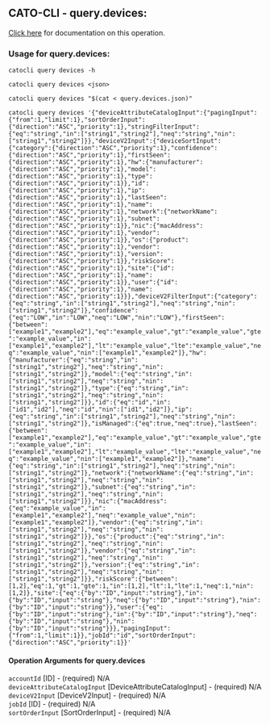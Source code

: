 
## CATO-CLI - query.devices:
[Click here](https://api.catonetworks.com/documentation/#query-query.devices) for documentation on this operation.

### Usage for query.devices:

`catocli query devices -h`

`catocli query devices <json>`

`catocli query devices "$(cat < query.devices.json)"`

`catocli query devices '{"deviceAttributeCatalogInput":{"pagingInput":{"from":1,"limit":1},"sortOrderInput":{"direction":"ASC","priority":1},"stringFilterInput":{"eq":"string","in":["string1","string2"],"neq":"string","nin":["string1","string2"]}},"deviceV2Input":{"deviceSortInput":{"category":{"direction":"ASC","priority":1},"confidence":{"direction":"ASC","priority":1},"firstSeen":{"direction":"ASC","priority":1},"hw":{"manufacturer":{"direction":"ASC","priority":1},"model":{"direction":"ASC","priority":1},"type":{"direction":"ASC","priority":1}},"id":{"direction":"ASC","priority":1},"ip":{"direction":"ASC","priority":1},"lastSeen":{"direction":"ASC","priority":1},"name":{"direction":"ASC","priority":1},"network":{"networkName":{"direction":"ASC","priority":1},"subnet":{"direction":"ASC","priority":1}},"nic":{"macAddress":{"direction":"ASC","priority":1},"vendor":{"direction":"ASC","priority":1}},"os":{"product":{"direction":"ASC","priority":1},"vendor":{"direction":"ASC","priority":1},"version":{"direction":"ASC","priority":1}},"riskScore":{"direction":"ASC","priority":1},"site":{"id":{"direction":"ASC","priority":1},"name":{"direction":"ASC","priority":1}},"user":{"id":{"direction":"ASC","priority":1},"name":{"direction":"ASC","priority":1}}},"deviceV2FilterInput":{"category":{"eq":"string","in":["string1","string2"],"neq":"string","nin":["string1","string2"]},"confidence":{"eq":"LOW","in":"LOW","neq":"LOW","nin":"LOW"},"firstSeen":{"between":["example1","example2"],"eq":"example_value","gt":"example_value","gte":"example_value","in":["example1","example2"],"lt":"example_value","lte":"example_value","neq":"example_value","nin":["example1","example2"]},"hw":{"manufacturer":{"eq":"string","in":["string1","string2"],"neq":"string","nin":["string1","string2"]},"model":{"eq":"string","in":["string1","string2"],"neq":"string","nin":["string1","string2"]},"type":{"eq":"string","in":["string1","string2"],"neq":"string","nin":["string1","string2"]}},"id":{"eq":"id","in":["id1","id2"],"neq":"id","nin":["id1","id2"]},"ip":{"eq":"string","in":["string1","string2"],"neq":"string","nin":["string1","string2"]},"isManaged":{"eq":true,"neq":true},"lastSeen":{"between":["example1","example2"],"eq":"example_value","gt":"example_value","gte":"example_value","in":["example1","example2"],"lt":"example_value","lte":"example_value","neq":"example_value","nin":["example1","example2"]},"name":{"eq":"string","in":["string1","string2"],"neq":"string","nin":["string1","string2"]},"network":{"networkName":{"eq":"string","in":["string1","string2"],"neq":"string","nin":["string1","string2"]},"subnet":{"eq":"string","in":["string1","string2"],"neq":"string","nin":["string1","string2"]}},"nic":{"macAddress":{"eq":"example_value","in":["example1","example2"],"neq":"example_value","nin":["example1","example2"]},"vendor":{"eq":"string","in":["string1","string2"],"neq":"string","nin":["string1","string2"]}},"os":{"product":{"eq":"string","in":["string1","string2"],"neq":"string","nin":["string1","string2"]},"vendor":{"eq":"string","in":["string1","string2"],"neq":"string","nin":["string1","string2"]},"version":{"eq":"string","in":["string1","string2"],"neq":"string","nin":["string1","string2"]}},"riskScore":{"between":[1,2],"eq":1,"gt":1,"gte":1,"in":[1,2],"lt":1,"lte":1,"neq":1,"nin":[1,2]},"site":{"eq":{"by":"ID","input":"string"},"in":{"by":"ID","input":"string"},"neq":{"by":"ID","input":"string"},"nin":{"by":"ID","input":"string"}},"user":{"eq":{"by":"ID","input":"string"},"in":{"by":"ID","input":"string"},"neq":{"by":"ID","input":"string"},"nin":{"by":"ID","input":"string"}}},"pagingInput":{"from":1,"limit":1}},"jobId":"id","sortOrderInput":{"direction":"ASC","priority":1}}'`


#### Operation Arguments for query.devices ####

`accountId` [ID] - (required) N/A    
`deviceAttributeCatalogInput` [DeviceAttributeCatalogInput] - (required) N/A    
`deviceV2Input` [DeviceV2Input] - (required) N/A    
`jobId` [ID] - (required) N/A    
`sortOrderInput` [SortOrderInput] - (required) N/A    

